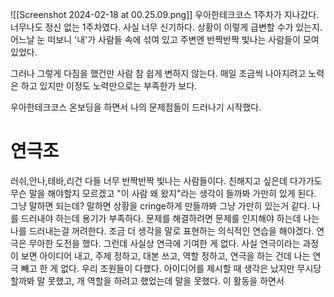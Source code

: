 ![[Screenshot 2024-02-18 at 00.25.09.png]]
우아한테크코스 1주차가 지나갔다.
너무나도 정신 없는 1주차였다.
사실 너무 신기하다. 상황이 이렇게 급변할 수가 있는지. 어느날 눈 떠보니 '내'가 사람들 속에 섞여 있고 주변엔 반짝반짝 빛나는 사람들이 모여 있었다.

그러나 그렇게 다짐을 했건만 사람 참 쉽게 변하지 않는다.
매일 조금씩 나아지려고 노력은 하고 있지만 이정도 노력만으로는 부족한가 보다.

우아한테크코스 온보딩을 하면서 나의 문제점들이 드러나기 시작했다. 

# 연극조

러쉬,안나,테바,리건 다들 너무 반짝반짝 빛나는 사람들이다. 친해지고 싶은데 다가가도 무슨 말을 해야할지 모르겠고 "이 사람 왜 왔지"라는 생각이 들까봐 가만히 있게 된다. 그냥 말하면 되는데? 말하면 상황을 cringe하게 만들까봐 그냥 가만히 있는거 같다. 나를 드러내야 하는데 용기가 부족하다. 문제를 해결하려면 문제를 인지해야 하는데 나는 나를 드러내는걸 꺼려한다. 조금 더 생각을 말로 표현하는 의식적인 연습을 해야겠다.
연극은 무아한 도전을 했다. 그런데 사실상 연극에 기여한 게 없다. 사실 연극이라는 과정이 보면 아이디어 내고, 주제 정하고, 대본 쓰고, 역할 정하고, 연극을 하는 건데 나는 연극 빼고 한 게 없다. 우리 조원들이 다했다. 아이디어를 제시할 때 생각은 났지만 무시당할까봐 말 못했고, 개 역할을 하려고 했었는데 말을 못했다. 이 활동을 하면서 